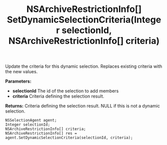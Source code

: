 ﻿---
uid: crmscript_ref_NSSelectionAgent_SetDynamicSelectionCriteria
title: NSArchiveRestrictionInfo[] SetDynamicSelectionCriteria(Integer selectionId, NSArchiveRestrictionInfo[] criteria)
intellisense: NSSelectionAgent.SetDynamicSelectionCriteria
keywords: NSSelectionAgent, SetDynamicSelectionCriteria
so.topic: reference
---

Update the criteria for this dynamic selection. Replaces existing criteria with the new values.

**Parameters:**
 - **selectionId** The id of the selection to add members
 - **criteria** Criteria defining the selection result.

**Returns:** Criteria defining the selection result. NULL if this is not a dynamic selection.

```crmscript
NSSelectionAgent agent;
Integer selectionId;
NSArchiveRestrictionInfo[] criteria;
NSArchiveRestrictionInfo[] res = agent.SetDynamicSelectionCriteria(selectionId, criteria);
```

